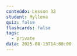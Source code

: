 ```yaml
---
conteúdo: Lesson 32
student: Myllena
quiz: false
flashcards: false
tags:
  - private
data: 2025-08-13T14:00:00
---
```

